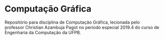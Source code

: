 # Computação Gráfica 
Repositório para disciplina de Computação Gráfica, lecionada pelo professor Christian Azambuja Pagot no período especial 2019.4 do curso de Engenharia da Computação da UFPB. 
